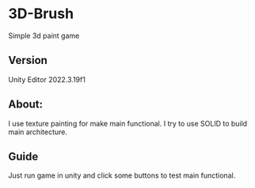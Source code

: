 # 3D-Brush

Simple 3d paint game

## Version

Unity Editor 2022.3.19f1

## About:

I use texture painting for make main functional. I try to use SOLID to build main architecture.


## Guide

Just run game in unity and click some buttons to test main functional.


